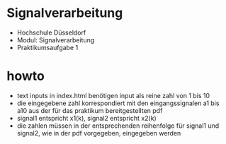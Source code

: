 # Signalverarbeitung

* Hochschule Düsseldorf
* Modul: Signalverarbeitung
* Praktikumsaufgabe 1

# howto

* text inputs in index.html benötigen input als reine zahl von 1 bis 10
* die eingegebene zahl korrespondiert mit den eingangssignalen a1 bis a10 aus der für das praktikum bereitgestellten pdf
* signal1 entspricht x1(k), signal2 entspricht x2(k)
* die zahlen müssen in der entsprechenden reihenfolge für signal1 und signal2, wie in der pdf vorgegeben, eingegeben werden
